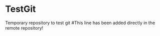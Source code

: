 # TestGit
Temporary repository to test git
#This line has been added directly in the remote repository!
